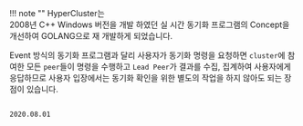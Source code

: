 
!!! note ""
    HyperCluster는   
    2008년 C++ Windows 버전을 개발 하였던 실 시간 동기화 프로그램의 Concept을 
    개선하여 GOLANG으로 재 개발하게 되었습니다.
    
Event 방식의 동기화 프로그램과 달리 사용자가 동기화 명령을 요청하면
`cluster`에 참여한 모든 `peer`들이 명령을 수행하고 `Lead Peer`가 결과를 수집,
집계하여 사용자에게 응답하므로 사용자 입장에서는 동기화 확인을 위한 별도의
작업을 하지 않아도 되는 장점이 있습니다.



                                                                                    2020.08.01


